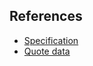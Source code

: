 ## References
- [Specification](https://www.rfc-editor.org/rfc//rfc865)
- [Quote data](https://huggingface.co/datasets/Abirate/english_quotes)

